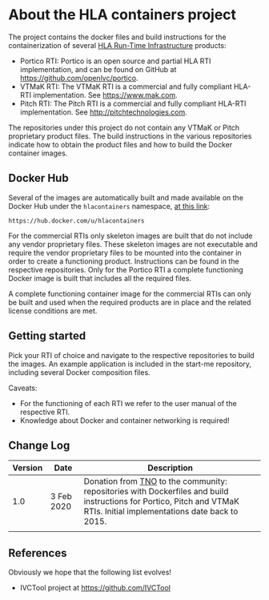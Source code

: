 # About the HLA containers project

The project contains the docker files and build instructions for the containerization of several [HLA Run-Time Infrastructure](https://en.wikipedia.org/wiki/High-level_architecture) products:

- Portico RTI: Portico is an open source and partial HLA RTI implementation, and can be found on GitHub at https://github.com/openlvc/portico.
- VTMaK RTI: The VTMaK RTI is a commercial and fully compliant HLA-RTI implementation. See https://www.mak.com.
- Pitch RTI: The Pitch RTI is a commercial and fully compliant HLA-RTI implementation. See http://pitchtechnologies.com.

The repositories under this project do not contain any VTMaK or Pitch proprietary product files. The build instructions in the various repositories indicate how to obtain the product files and how to build the Docker container images.

## Docker Hub

Several of the images are automatically built and made available on the Docker Hub under the `hlacontainers` namespace, [at this link](https://hub.docker.com/u/hlacontainers):

````
https://hub.docker.com/u/hlacontainers
````

For the commercial RTIs only skeleton images are built that do not include any vendor proprietary files. These skeleton images are not executable and require the vendor proprietary files to be mounted into the container in order to create a functioning product. Instructions can be found in the respective repositories. Only for the Portico RTI a complete functioning Docker image is built that includes all the required files.

A complete functioning container image for the commercial RTIs can only be built and used when the required products are in place and the related license conditions are met.

## Getting started

Pick your RTI of choice and navigate to the respective repositories to build the images. An example application is included in the start-me repository, including several Docker composition files.

Caveats:

- For the functioning of each RTI we refer to the user manual of the respective RTI.
- Knowledge about Docker and container networking is required!

## Change Log

| Version | Date       | Description                                                  |
| ------- | ---------- | ------------------------------------------------------------ |
| 1.0     | 3 Feb 2020 | Donation from [TNO](https://www.tno.nl/nl) to the community: repositories with Dockerfiles and build instructions for Portico, Pitch and VTMaK RTIs. Initial implementations date back to 2015. |
|         |            |                                                              |

## References

Obviously we hope that the following list evolves!

- IVCTool project at https://github.com/IVCTool

